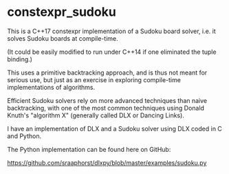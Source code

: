 # constexpr_sudoku

This is a C++17 constexpr implementation of a Sudoku board solver, i.e. it solves Sudoku boards
at compile-time.

(It could be easily modified to run under C++14 if one eliminated the tuple binding.)

This uses a primitive backtracking approach, and is thus not meant for serious use,
but just as an exercise in exploring compile-time implementations of algorithms.

Efficient Sudoku solvers rely on more advanced techniques than naive backtracking, with one of
the most common techniques using Donald Knuth's "algorithm X" (generally called DLX or Dancing
Links).

I have an implementation of DLX and a Sudoku solver using DLX coded in C and Python.

The Python implementation can be found here on GitHub:

https://github.com/sraaphorst/dlxpy/blob/master/examples/sudoku.py